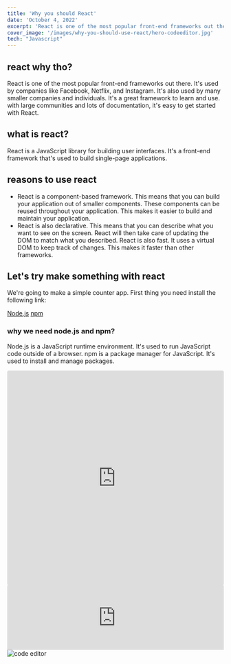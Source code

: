 ```yaml
---
title: 'Why you should React'
date: 'October 4, 2022'
excerpt: 'React is one of the most popular front-end frameworks out there'
cover_image: '/images/why-you-should-use-react/hero-codeeditor.jpg'
tech: "Javascript"
---
```


## react why tho?

React is one of the most popular front-end frameworks out there. It's used by companies like Facebook, Netflix, and Instagram. It's also used by many smaller companies and individuals. It's a great framework to learn and use. with large communities and lots of documentation, it's easy to get started with React.

## what is react?

React is a JavaScript library for building user interfaces. It's a front-end framework that's used to build single-page applications. 

## reasons to use react

- React is a component-based framework. This means that you can build your application out of smaller components. These components can be reused throughout your application. This makes it easier to build and maintain your application. 
- React is also declarative. This means that you can describe what you want to see on the screen. React will then take care of updating the DOM to match what you described. React is also fast. It uses a virtual DOM to keep track of changes. This makes it faster than other frameworks. 

## Let's try make something with react

We're going to make a simple counter app. First thing you need install the following link: 

[Node.js](https://nodejs.org/en/)
[npm](https://www.npmjs.com/get-npm) 

### why we need node.js and npm?

Node.js is a JavaScript runtime environment. It's used to run JavaScript code outside of a browser. npm is a package manager for JavaScript. It's used to install and manage packages. 



<iframe src="https://codesandbox.io/embed/cold-firefly-iydsj6?autoresize=1&fontsize=14&hidenavigation=1&theme=dark"
     style="width:100%; height:500px; border:0; border-radius: 4px; overflow:hidden;"
     title="cold-firefly-iydsj6"
     allow="accelerometer; ambient-light-sensor; camera; encrypted-media; geolocation; gyroscope; hid; microphone; midi; payment; usb; vr; xr-spatial-tracking"
     sandbox="allow-forms allow-modals allow-popups allow-presentation allow-same-origin allow-scripts">
</iframe>

<iframe
  src="https://carbon.now.sh/embed?bg=rgba%28248%2C231%2C28%2C1%29&t=vscode&wt=none&l=javascript&width=680&ds=true&dsyoff=20px&dsblur=68px&wc=true&wa=true&pv=56px&ph=56px&ln=false&fl=1&fm=Hack&fs=14px&lh=133%25&si=false&es=2x&wm=false&code=import%2520fs%2520from%2520%27fs%27%253B%250Aimport%2520%257B%2520redirect%2520%257D%2520from%2520%27next%252Fdist%252Fserver%252Fapi-utils%27%253B%250Aimport%2520path%2520from%2520%27path%27%253B%250Aimport%2520matter%2520from%2520%27gray-matter%27%250Aimport%2520%257Bmarked%257D%2520from%2520%27marked%27%250Aimport%2520%257B%2520splitTech%252C%2520typeColor%2520%257D%2520from%2520%27..%252F..%252Futils%27%2520%250A%250Aimport%2520style%2520from%2520%27..%252F..%252Fstyles%252Fblog.module.scss%27%250A%250A%250A%250Amarked.setOptions%28%257B%250A%2520%2520sanitize%253A%2520false%252C%250A%257D%29%250A%250Afunction%2520Postpage%28%257B%2520frontmatter%253A%2520%257Btitle%252C%2520date%252C%2520cover_image%252C%2520tech%252C%2520read_time%257D%252C%2520slug%252C%2520content%2520%257D%29%2520%257B%250A%250A%2520%2520%252F%252F%2520console.log%28typeColor%28%2522Javascript%2522%29%29%250A%250A%2520%2520const%2520markdown%2520%253D%2520%2560Just%2520a%2520link%253A%2520https%253A%252F%252Freactjs.com.%2560%250A%250A%2520%2520return%2520%28%250A%2520%2520%2520%2520%253Cdiv%2520className%253D%27text-white%27%253E%250A%2520%2520%2520%2520%2520%2520%253Cdiv%2520className%253D%27max-w-%255B900px%255D%2520mx-auto%2520px-10%27%253E%250A%2520%2520%2520%2520%2520%2520%2520%2520%253Cdiv%2520className%253D%27relative%2520%27%253E%250A%2520%2520%2520%2520%2520%2520%2520%2520%2520%2520%253Cdiv%2520className%253D%27absolute%2520bottom-0%2520z-20%2520p-10%2520w-full%27%253E%250A%2520%2520%2520%2520%2520%2520%2520%2520%2520%2520%2520%2520%253Ch1%2520className%253D%27text-%255B25px%255D%2520font-bold%27%253E%257Btitle%257D%253C%252Fh1%253E%250A%2520%2520%2520%2520%2520%2520%2520%2520%2520%2520%2520%2520%253Cdiv%2520className%253D%27w-full%2520h-%255B0.1rem%255D%2520bg-gray-500%27%2520%252F%253E%250A%2520%2520%2520%2520%2520%2520%2520%2520%2520%2520%2520%2520%253Cp%2520className%253D%27%27%253EPosted%2520on%2520%257Bdate%257D%253C%252Fp%253E%250A%250A%2520%2520%2520%2520%2520%2520%2520%2520%2520%2520%2520%2520%253Cdiv%2520className%253D%27flex%2520gap-3%2520justify-end%27%253E%250A%2520%2520%2520%2520%2520%2520%2520%2520%2520%2520%2520%2520%2520%2520%257B%250A%2520%2520%2520%2520%2520%2520%2520%2520%2520%2520%2520%2520%2520%2520%2520%2520splitTech%28tech%29.map%28%28tech%252C%2520index%29%2520%253D%253E%2520%257B%250A%2520%2520%2520%2520%2520%2520%2520%2520%2520%2520%2520%2520%2520%2520%2520%2520%2520%2520return%2520%28%250A%2520%2520%2520%2520%2520%2520%2520%2520%2520%2520%2520%2520%2520%2520%2520%2520%2520%2520%2520%2520%253Cdiv%2520key%253D%257Bindex%257D%2520className%253D%257BtypeColor%28tech%29%257D%253E%250A%2520%2520%2520%2520%2520%2520%2520%2520%2520%2520%2520%2520%2520%2520%2520%2520%2520%2520%2520%2520%2520%2520%253Cp%2520className%253D%27text-white%27%253E%257Btech%257D%253C%252Fp%253E%250A%2520%2520%2520%2520%2520%2520%2520%2520%2520%2520%2520%2520%2520%2520%2520%2520%2520%2520%2520%2520%253C%252Fdiv%253E%250A%2520%2520%2520%2520%2520%2520%2520%2520%2520%2520%2520%2520%2520%2520%2520%2520%2520%2520%29%257D%29%250A%2520%2520%2520%2520%2520%2520%2520%2520%2520%2520%2520%2520%2520%2520%257D%250A%2520%2520%2520%2520%2520%2520%2520%2520%2520%2520%2520%2520%253C%252Fdiv%253E%250A%2520%2520%2520%2520%2520%2520%2520%2520%2520%2520%253C%252Fdiv%253E%250A%2520%2520%2520%2520%2520%2520%2520%2520%2520%2520%253Cdiv%2520className%253D%27relative%2520mt-20%27%253E%250A%2520%2520%2520%2520%2520%2520%2520%2520%2520%2520%2520%2520%253Cdiv%2520className%253D%27bg-gradient-to-t%2520from-black%2520from-1%2525%2520to-transparent%2520to-25%2525%2520w-full%2520h-full%2520absolute%2520z-10%27%2520%252F%253E%2520%250A%2520%2520%2520%2520%2520%2520%2520%2520%2520%2520%2520%2520%253Cimg%2520src%253D%257Bcover_image%257D%2520alt%253D%2522%2522%2520className%253D%2522rounded-xl%2522%252F%253E%250A%2520%2520%2520%2520%2520%2520%2520%2520%2520%2520%253C%252Fdiv%253E%250A%2520%2520%2520%2520%2520%2520%2520%2520%253C%252Fdiv%253E%250A%2520%2520%2520%2520%2520%2520%2520%2520%253Cdiv%2520className%253D%257Bstyle.container%257D%253E%250A%2520%2520%2520%2520%2520%2520%2520%2520%2520%2520%253Cdiv%2520dangerouslySetInnerHTML%253D%257B%257B%2520__html%253A%2520marked%28content%29%257D%257D%253E%253C%252Fdiv%253E%250A%2520%2520%2520%2520%2520%2520%2520%2520%253C%252Fdiv%253E%250A%2520%2520%2520%2520%2520%2520%253C%252Fdiv%253E%250A%2520%2520%2520%2520%253C%252Fdiv%253E%250A%2520%2520%29%250A%257D%2520%250A%250A%2520%250Aexport%2520async%2520function%2520getStaticPaths%28%29%2520%257B%250A%2520%2520const%2520files%2520%253D%2520fs.readdirSync%28path.join%28%27posts%27%29%29%250A%250A%2520%2520const%2520paths%2520%253D%2520files.map%28%28filename%29%2520%253D%253E%2520%28%257B%250A%2520%2520%2520%2520params%253A%2520%257B%250A%2520%2520%2520%2520%2520%2520slug%253A%2520filename.replace%28%27.md%27%252C%2520%27%27%29%252C%250A%2520%2520%2520%2520%257D%252C%250A%2520%2520%257D%29%29%250A%250A%2520%2520return%2520%257B%2520%2520%250A%2520%2520%2520%2520paths%252C%250A%2520%2520%2520%2520fallback%253A%2520false%252C%250A%250A%2520%2520%257D%250A%257D%250A%250Aexport%2520async%2520function%2520getStaticProps%28%257Bparams%253A%2520%257Bslug%257D%257D%29%2520%257B%250A%2520"
  style="width: 100%; border:0; transform: scale(1); overflow:hidden;"
  sandbox="allow-scripts allow-same-origin">
</iframe>

<img src='/images/posts/img1.jpg' alt='code editor' />